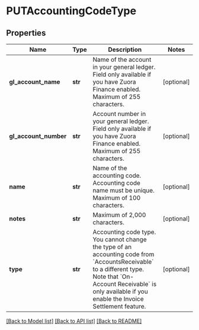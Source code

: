 # PUTAccountingCodeType

## Properties
Name | Type | Description | Notes
------------ | ------------- | ------------- | -------------
**gl_account_name** | **str** | Name of the account in your general ledger.  Field only available if you have Zuora Finance enabled. Maximum of 255 characters.  | [optional] 
**gl_account_number** | **str** | Account number in your general ledger.  Field only available if you have Zuora Finance enabled. Maximum of 255 characters.  | [optional] 
**name** | **str** | Name of the accounting code.  Accounting code name must be unique. Maximum of 100 characters.  | [optional] 
**notes** | **str** | Maximum of 2,000 characters.  | [optional] 
**type** | **str** | Accounting code type. You cannot change the type of an accounting code from &#x60;AccountsReceivable&#x60; to a different type.   Note that &#x60;On-Account Receivable&#x60; is only available if you enable the Invoice Settlement feature.   | [optional] 

[[Back to Model list]](../README.md#documentation-for-models) [[Back to API list]](../README.md#documentation-for-api-endpoints) [[Back to README]](../README.md)


